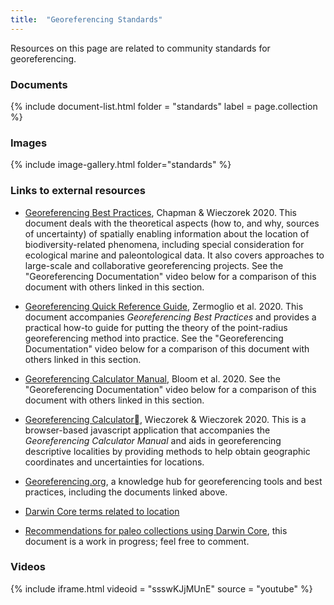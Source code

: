 ```yaml
---
title:  "Georeferencing Standards"
---
```


Resources on this page are related to community standards for georeferencing.

### Documents

{% include document-list.html folder = "standards" label = page.collection %}

### Images

{% include image-gallery.html folder="standards" %}

### Links to external resources

- [Georeferencing Best Practices](https://tinyurl.com/y7puwt7r), Chapman & Wieczorek 2020. This document deals with the theoretical aspects (how to, and why, sources of uncertainty) of spatially enabling information about the location of biodiversity-related phenomena, including special consideration for ecological marine and paleontological data. It also covers approaches to large-scale and collaborative georeferencing projects. See the "Georeferencing Documentation" video below for a comparison of this document with others linked in this section.

- [Georeferencing Quick Reference Guide](https://tinyurl.com/ydxckkxs), Zermoglio et al. 2020. This document accompanies _Georeferencing Best Practices_ and provides a practical how-to guide for putting the theory of the point-radius georeferencing method into practice. See the "Georeferencing Documentation" video below for a comparison of this document with others linked in this section.

- [Georeferencing Calculator Manual](https://tinyurl.com/y9pnfx6f), Bloom et al. 2020. See the "Georeferencing Documentation" video below for a comparison of this document with others linked in this section.

- [Georeferencing Calculator](http://georeferencing.org/georefcalculator/gc.html), Wieczorek & Wieczorek 2020. This is a browser-based javascript application that accompanies the _Georeferencing Calculator Manual_ and aids in georeferencing descriptive localities by providing methods to help obtain geographic coordinates and uncertainties for locations.

- [Georeferencing.org](http://georeferencing.org/index.html), a knowledge hub for georeferencing tools and best practices, including the documents linked above.

- [Darwin Core terms related to location](https://dwc.tdwg.org/terms/#location)

- [Recommendations for paleo collections using Darwin Core](https://docs.google.com/document/d/13b_kMgRoRzXi0dJtpLeN_N6l3owKDh7go5-RqFDyJhc/edit?usp=sharing), this document is a work in progress; feel free to comment.

### Videos

{% include iframe.html videoid = "ssswKJjMUnE" source = "youtube" %}
